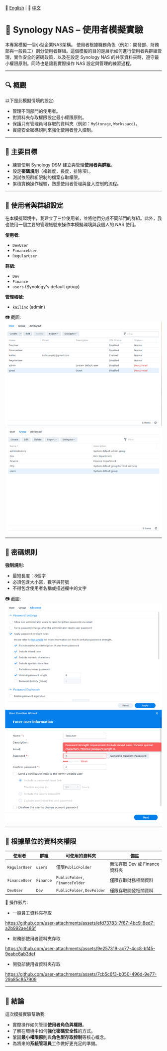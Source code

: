📘 [English](README.md) | 📙 [中文](README_zh.md)

# 💽 Synology NAS –  使用者模擬實驗

本專案模擬一個小型企業NAS架構。 使用者根據職務角色（例如：開發部、財務部與一般員工）劃分使用者群組。這個模擬的目的是展示如何進行使用者與群組管理，實作安全的密碼政策，以及在設定 Synology NAS 的共享資料夾時，遵守最小權限原則。同時也是讓我實際操作 NAS 設定與管理的練習過程。

---

## 🔍 概觀

以下是此模擬情境的設定:
- 管理不同部門的使用者。
- 對資料夾存取權限設定最小權限原則。
- 保護只有管理員可存取的資料夾（例如：`MyStorage`, `Workspace`）。
- 實施安全密碼規則來強化使用者登入控制。

---

## 🎯 主要目標

- 練習使用 Synology DSM 建立與管理**使用者與群組**。
- 設定**密碼規則**（複雜度，長度，排除項）。
- 測試依照群組限制的檔案存取權限。
- 累積實務操作經驗，熟悉使用者管理與登入控制的流程。

---

## 👤 使用者與群組設定


在本模擬環境中，我建立了三位使用者，並將他們分成不同部門的群組。此外，我也使用一個主要的管理帳號來操作本模擬環境與我個人的 NAS 使用。

**使用者:**
- `DevUser`
- `FinanceUser`
- `RegularUser`

**群組:**
- `Dev`
- `Finance`
- `users` (Synology's default group)

**管理帳號:**
- `kailinc` (admin)

📷 截圖:
![Users](./screenshots/Users.png)
![Groups](./screenshots/Groups.png)

---

## 🔐 密碼規則

**強制規則:**
- 最短長度：8個字
- 必須包含大小寫，數字與符號
- 不得包含使用者名稱或描述欄中的文字

📷 截圖:
![PasswordSettings](./screenshots/PasswordSettings.png)
![TestUsers_Pass](./screenshots/TestUsers_Pass.png)

---

## 📁 根據單位的資料夾權限

| 使用者         | 群組      | 可使用的資料夾                  | 備註                                    |
|---------------|-----------|--------------------------------|----------------------------------------|
| `RegularUser` | `users`   | 僅限`PublicFolder`             | 無法存取 Dev 或 Finance 資料夾          |
| `FinanceUser` | `Finance` | `PublicFolder`, `FinanceFolder`| 僅限存取財務相關資料                    |
| `DevUser`     | `Dev`     | `PublicFolder`, `DevFolder`    | 僅限存取開發相關資料                    |

🎥 操作影片:
- 一般員工資料夾存取

https://github.com/user-attachments/assets/efd73783-7f67-4bc9-8ed7-a2b992ae486f

- 財務部使用者資料夾存取

https://github.com/user-attachments/assets/9e257319-ac77-4cc8-bf45-9eabc6ab3def

- 開發部使用者資料夾存取

https://github.com/user-attachments/assets/7cb5c6f3-b050-496d-9e77-29a85c857909




---

## 🧠 結論

這次模擬實驗幫助我:
- 實際操作如何管理**使用者角色與權限**。
- 了解在環境中如何**強化密碼安全性**的方式。
- 鞏固**最小權限原則**與**角色型存取控制**等核心概念。
- 為將來的**系統管理員**工作做好更充足的準備。
